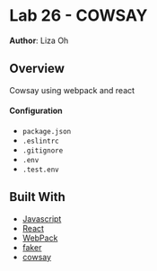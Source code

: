 # Lab 26 - COWSAY

**Author**: Liza Oh

## Overview
Cowsay using webpack and react

#### Configuration
* `package.json`
* `.eslintrc`
* `.gitignore`
* `.env`
* `.test.env`

## Built With
* [Javascript](https://www.javascript.com/)
* [React](https://reactjs.org/)
* [WebPack](https://webpack.js.org/)
* [faker](https://www.npmjs.com/package/Faker)
* [cowsay](https://github.com/schacon/cowsay)